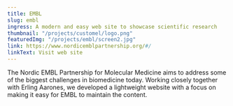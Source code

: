 ```yaml
---
title: EMBL
slug: embl
ingress: A modern and easy web site to showcase scientific research
thumbnail: "/projects/customel/logo.png"
featuredImg: "/projects/embl/screen2.jpg"
link: https://www.nordicemblpartnership.org/#/
linkText: Visit web site
---
```


The Nordic EMBL Partnership for Molecular Medicine aims to address some of the biggest challenges in biomedicine today. Working closely together with Erling Aarones, we developed a lightweight website with a focus on making it easy for EMBL to maintain the content.
